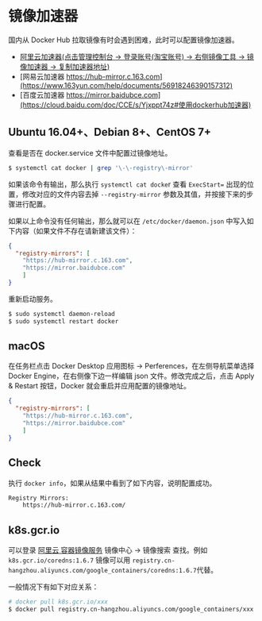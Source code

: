 # 镜像加速器

国内从 Docker Hub 拉取镜像有时会遇到困难，此时可以配置镜像加速器。

* [阿里云加速器(点击管理控制台 -> 登录账号(淘宝账号) -> 右侧镜像工具 -> 镜像加速器 -> 复制加速器地址)](https://www.aliyun.com/product/acr?source=5176.11533457&userCode=8lx5zmtu)
* [网易云加速器 https://hub-mirror.c.163.com](https://www.163yun.com/help/documents/56918246390157312)
* [百度云加速器 https://mirror.baidubce.com](https://cloud.baidu.com/doc/CCE/s/Yjxppt74z#使用dockerhub加速器)

## Ubuntu 16.04+、Debian 8+、CentOS 7+

查看是否在 docker.service 文件中配置过镜像地址。

```bash
$ systemctl cat docker | grep '\-\-registry\-mirror'
```

如果该命令有输出，那么执行 `systemctl cat docke`r 查看 `ExecStart=` 出现的位置，修改对应的文件内容去掉 `--registry-mirror` 参数及其值，并按接下来的步骤进行配置。

如果以上命令没有任何输出，那么就可以在 `/etc/docker/daemon.json` 中写入如下内容（如果文件不存在请新建该文件）：

```json
{  
  "registry-mirrors": [
  	"https://hub-mirror.c.163.com",
  	"https://mirror.baidubce.com"  
	]
}
```

重新启动服务。

```bash
$ sudo systemctl daemon-reload
$ sudo systemctl restart docker
```

## macOS

在任务栏点击 Docker Desktop 应用图标 -> Perferences，在左侧导航菜单选择 Docker Engine，在右侧像下边一样编辑 json 文件。修改完成之后，点击 Apply & Restart 按钮，Docker 就会重启并应用配置的镜像地址。

```json
{  
  "registry-mirrors": [
  	"https://hub-mirror.c.163.com",
  	"https://mirror.baidubce.com"  
	]
}
```

## Check

执行 `docker info`，如果从结果中看到了如下内容，说明配置成功。

```bash
Registry Mirrors:
	https://hub-mirror.c.163.com/
```

## k8s.gcr.io

可以登录 [阿里云 容器镜像服务](https://www.aliyun.com/product/acr?source=5176.11533457&userCode=8lx5zmtu&type=copy) 镜像中心 -> 镜像搜索 查找。例如 `k8s.gcr.io/coredns:1.6.7` 镜像可以用 `registry.cn-hangzhou.aliyuncs.com/google_containers/coredns:1.6.7`代替。

一般情况下有如下对应关系：

```bash
# docker pull k8s.gcr.io/xxx
$ docker pull registry.cn-hangzhou.aliyuncs.com/google_containers/xxx
```

